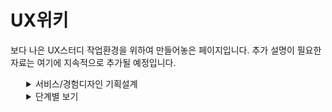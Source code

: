 # UX위키

보다 나은 UX스터디 작업환경을 위하여 만들어놓은 페이지입니다. 추가 설명이 필요한 자료는 여기에 지속적으로 추가될 예정입니다.



<details style="margin-left:5%">
    <summary>
        서비스/경험디자인 기획설계
    </summary>
    <details style="margin-left:5%">
        <summary>
            1. 디자인 개요
        </summary>
    </details>
    <details style="margin-left:5%">
        <summary>
            2. 서비스 경험디자인의 이해
        </summary>
    </details>
    <details style="margin-left:5%">
        <summary>
            3. 정의 단계 - Define
        </summary>
    </details>
    <details style="margin-left:5%">
        <summary>
            4. 개발 단계 - Develop
        </summary>
    </details>
    <details style="margin-left:5%">
        <summary>
            5. 전달 단계 - Deliver
        </summary>
    </details>
</details>

<details style="margin-left:5%">
    <summary>
        단계별 보기
    </summary>
    <details style="margin-left:5%">
        <summary>
            기획 단계
        </summary>
    </details>
    <details style="margin-left:5%">
        <summary>
            발견 단계 - Discover
        </summary>
    </details>
    <details style="margin-left:5%">
        <summary>
            정의 단계 - Define
        </summary>
    </details>
    <details style="margin-left:5%">
        <summary>
            개발 단계 - Develop
        </summary>
    </details>
    <details style="margin-left:5%">
        <summary>
            전달 단계 - Deliver
        </summary>
    </details>
</details>
